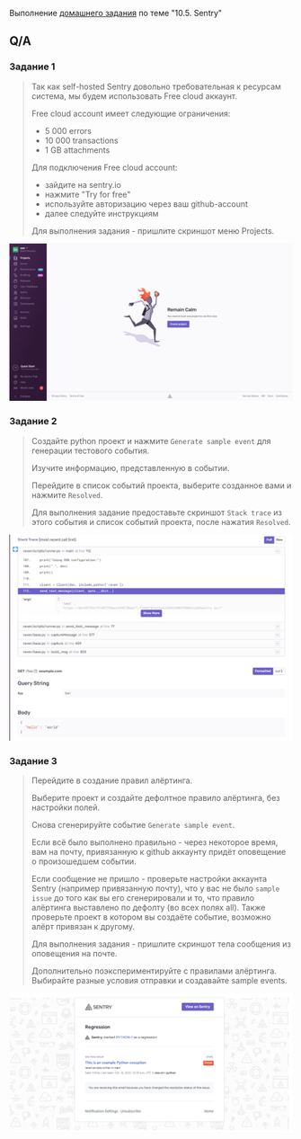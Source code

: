 Выполнение [домашнего задания](https://github.com/netology-code/mnt-homeworks/blob/MNT-13/10-monitoring-05-sentry/README.md)
по теме "10.5. Sentry"

## Q/A

### Задание 1

> Так как self-hosted Sentry довольно требовательная к ресурсам система, мы будем использовать Free cloud аккаунт.
> 
> Free cloud account имеет следующие ограничения:
> - 5 000 errors
> - 10 000 transactions
> - 1 GB attachments
> 
> Для подключения Free cloud account:
> - зайдите на sentry.io
> - нажмите "Try for free"
> - используйте авторизацию через ваш github-account
> - далее следуйте инструкциям
> 
> Для выполнения задания - пришлите скриншот меню Projects.

![sentry_projects](./img/sentry_projects.png)

### Задание 2

> Создайте python проект и нажмите `Generate sample event` для генерации тестового события.
> 
> Изучите информацию, представленную в событии.
> 
> Перейдите в список событий проекта, выберите созданное вами и нажмите `Resolved`.
> 
> Для выполнения задание предоставьте скриншот `Stack trace` из этого события и список событий проекта,
> после нажатия `Resolved`.

![sentry_error_stacktrace](./img/sentry_error_stacktrace.png)

### Задание 3

> Перейдите в создание правил алёртинга.
> 
> Выберите проект и создайте дефолтное правило алёртинга, без настройки полей.
> 
> Снова сгенерируйте событие `Generate sample event`.
> 
> Если всё было выполнено правильно - через некоторое время, вам на почту, привязанную к github аккаунту придёт
> оповещение о произошедшем событии.
> 
> Если сообщение не пришло - проверьте настройки аккаунта Sentry (например привязанную почту), что у вас не было
> `sample issue` до того как вы его сгенерировали и то, что правило алёртинга выставлено по дефолту (во всех полях all).
> Также проверьте проект в котором вы создаёте событие, возможно алёрт привязан к другому.
> 
> Для выполнения задания - пришлите скриншот тела сообщения из оповещения на почте.
> 
> Дополнительно поэкспериментируйте с правилами алёртинга.
> Выбирайте разные условия отправки и создавайте sample events. 

![sentry_alert_email](./img/sentry_alert_email.png)
